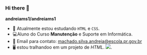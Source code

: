 ### Hi there 👋


**andreiams1/andreiams1** 

- 🔭 Atualmente estou estudando `HTML` e `CSS`.
- 💻Aluno do Curso **Manutenção** e Suporte em Informática.
- 📧 Email para contato: machado.silva.andreia@escola.pr.gov.br
- 🖥️ estou tralhandoo em um projeto de _HTML_.
  ![](https://media.tenor.com/AlUkiGkR2j8AAAAC/new-game-ahagon-umiko-programming.gif).
